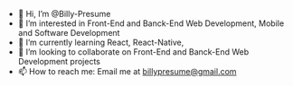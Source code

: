 - 👋 Hi, I’m @Billy-Presume
- 👀 I’m interested in Front-End and Banck-End Web Development, Mobile and Software Development
- 🌱 I’m currently learning React, React-Native, 
- 💞️ I’m looking to collaborate on Front-End and Banck-End Web Development projects
- 📫 How to reach me: Email me at billypresume@gmail.com

<!---
Billy-Presume/Billy-Presume is a ✨ special ✨ repository because its `README.md` (this file) appears on your GitHub profile.
You can click the Preview link to take a look at your changes.
--->
